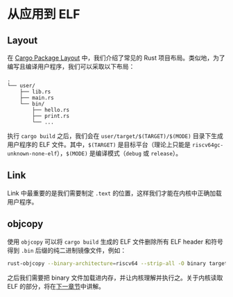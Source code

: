 # 从应用到 ELF

## Layout

在 [Cargo Package Layout](cargo_package_layout.md) 中，我们介绍了常见的 Rust 项目布局。类似地，为了编写且编译用户程序，我们可以采取以下布局：

```plain
.
└── user/
    ├── lib.rs
    ├── main.rs
    └── bin/
        ├── hello.rs
        ├── print.rs
        └── ...
```

执行 `cargo build` 之后，我们会在 `user/target/$(TARGET)/$(MODE)` 目录下生成用户程序的 ELF 文件。其中，`$(TARGET)` 是目标平台（理论上只能是 `riscv64gc-unknown-none-elf`），`$(MODE)` 是编译模式（`debug` 或 `release`）。

## Link

Link 中最重要的是我们需要制定 `.text` 的位置，这样我们才能在内核中正确加载用户程序。

## objcopy

使用 `objcopy` 可以将 `cargo build` 生成的 ELF 文件删除所有 ELF header 和符号得到 `.bin` 后缀的纯二进制镜像文件，例如：

```bash
rust-objcopy --binary-architecture=riscv64 --strip-all -O binary target/riscv64gc-unknown-none-elf/debug/user target/riscv64gc-unknown-none-elf/debug/user.bin
```

之后我们需要把 binary 文件加载进内存，并让内核理解并执行之。关于内核读取 ELF 的部分，将在[下一章节](app_address_space.md)中讲解。
